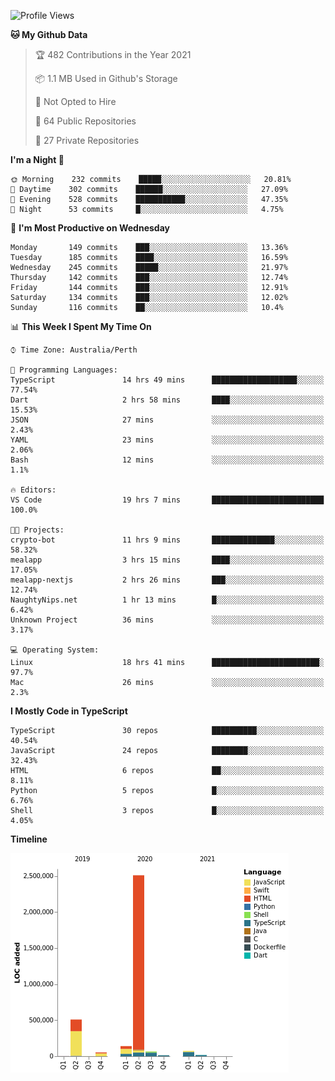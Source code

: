 <!--START_SECTION:waka-->
![Profile Views](http://img.shields.io/badge/Profile%20Views-0-blue)

**🐱 My Github Data** 

> 🏆 482 Contributions in the Year 2021
 > 
> 📦 1.1 MB Used in Github's Storage 
 > 
> 🚫 Not Opted to Hire
 > 
> 📜 64 Public Repositories 
 > 
> 🔑 27 Private Repositories  
 > 
**I'm a Night 🦉** 

```text
🌞 Morning    232 commits    █████░░░░░░░░░░░░░░░░░░░░   20.81% 
🌆 Daytime    302 commits    ██████░░░░░░░░░░░░░░░░░░░   27.09% 
🌃 Evening    528 commits    ███████████░░░░░░░░░░░░░░   47.35% 
🌙 Night      53 commits     █░░░░░░░░░░░░░░░░░░░░░░░░   4.75%

```
📅 **I'm Most Productive on Wednesday** 

```text
Monday       149 commits    ███░░░░░░░░░░░░░░░░░░░░░░   13.36% 
Tuesday      185 commits    ████░░░░░░░░░░░░░░░░░░░░░   16.59% 
Wednesday    245 commits    █████░░░░░░░░░░░░░░░░░░░░   21.97% 
Thursday     142 commits    ███░░░░░░░░░░░░░░░░░░░░░░   12.74% 
Friday       144 commits    ███░░░░░░░░░░░░░░░░░░░░░░   12.91% 
Saturday     134 commits    ███░░░░░░░░░░░░░░░░░░░░░░   12.02% 
Sunday       116 commits    ██░░░░░░░░░░░░░░░░░░░░░░░   10.4%

```


📊 **This Week I Spent My Time On** 

```text
⌚︎ Time Zone: Australia/Perth

💬 Programming Languages: 
TypeScript               14 hrs 49 mins      ███████████████████░░░░░░   77.54% 
Dart                     2 hrs 58 mins       ████░░░░░░░░░░░░░░░░░░░░░   15.53% 
JSON                     27 mins             ░░░░░░░░░░░░░░░░░░░░░░░░░   2.43% 
YAML                     23 mins             ░░░░░░░░░░░░░░░░░░░░░░░░░   2.06% 
Bash                     12 mins             ░░░░░░░░░░░░░░░░░░░░░░░░░   1.1%

🔥 Editors: 
VS Code                  19 hrs 7 mins       █████████████████████████   100.0%

🐱‍💻 Projects: 
crypto-bot               11 hrs 9 mins       ██████████████░░░░░░░░░░░   58.32% 
mealapp                  3 hrs 15 mins       ████░░░░░░░░░░░░░░░░░░░░░   17.05% 
mealapp-nextjs           2 hrs 26 mins       ███░░░░░░░░░░░░░░░░░░░░░░   12.74% 
NaughtyNips.net          1 hr 13 mins        █░░░░░░░░░░░░░░░░░░░░░░░░   6.42% 
Unknown Project          36 mins             ░░░░░░░░░░░░░░░░░░░░░░░░░   3.17%

💻 Operating System: 
Linux                    18 hrs 41 mins      ████████████████████████░   97.7% 
Mac                      26 mins             ░░░░░░░░░░░░░░░░░░░░░░░░░   2.3%

```

**I Mostly Code in TypeScript** 

```text
TypeScript               30 repos            ██████████░░░░░░░░░░░░░░░   40.54% 
JavaScript               24 repos            ████████░░░░░░░░░░░░░░░░░   32.43% 
HTML                     6 repos             ██░░░░░░░░░░░░░░░░░░░░░░░   8.11% 
Python                   5 repos             █░░░░░░░░░░░░░░░░░░░░░░░░   6.76% 
Shell                    3 repos             █░░░░░░░░░░░░░░░░░░░░░░░░   4.05%

```


**Timeline**

![Chart not found](https://raw.githubusercontent.com/NWylynko/NWylynko/main/charts/bar_graph.png) 


<!--END_SECTION:waka-->

